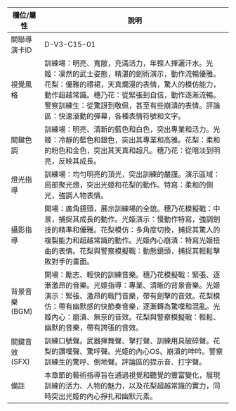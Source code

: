 | 欄位/屬性 | 說明 |
|---|---|
| 關聯導演卡ID | D-V3-C15-01 |
| 視覺風格 | 訓練場：明亮、寬敞，充滿活力，年輕人揮灑汗水。光姬：凜然的武士姿態，精湛的劍術演示，動作流暢優雅。花梨：優雅的禮裙，天真爛漫的表情，驚人的模仿能力，動作超越常識。穗乃花：從緊張到自信，動作逐漸流暢。警察訓練生：從驚訝到敬佩，甚至有些崩潰的表情。評論區：快速滾動的彈幕，各種表情符號和文字。 |
| 關鍵色調 | 訓練場：明亮、清新的藍色和白色，突出專業和活力。光姬：冷靜的藍色和銀色，突出其專業和高雅。花梨：柔和的粉色和金色，突出其天真和超凡。穗乃花：從暗淡到明亮，反映其成長。 |
| 燈光指導 | 訓練場：均勻明亮的頂光，突出訓練的嚴謹。演示區域：局部聚光燈，突出光姬和花梨的動作。特寫：柔和的側光，強調人物表情。 |
| 攝影指導 | 開場：廣角鏡頭，展示訓練場的全貌。穗乃花模擬戰：中景，捕捉其成長的動作。光姬演示：慢動作特寫，強調劍技的精準和優雅。花梨模仿：多角度切換，捕捉其驚人的複製能力和超越常識的動作。光姬內心崩潰：特寫光姬扭曲的表情。花梨與警察模擬戰：動態鏡頭，捕捉其輕鬆擊敗對手的畫面。 |
| 背景音樂 (BGM) | 開場：勵志、輕快的訓練音樂。穗乃花模擬戰：緊張、逐漸激昂的音樂。光姬指導：專業、清晰的背景音樂。光姬演示：緊張、激昂的戰鬥音樂，帶有劍擊的音效。花梨模仿：帶有幽默感的快節奏音樂，逐漸轉為驚嘆和混亂。光姬內心：崩潰、無奈的音效。花梨與警察模擬戰：輕鬆、幽默的音樂，帶有誇張的音效。 |
| 關鍵音效 (SFX) | 訓練口號聲。武器揮舞聲、擊打聲、訓練用具破碎聲。花梨的讚嘆聲、驚呼聲。光姬的內心OS、崩潰的呻吟。警察訓練生的驚呼、倒地聲。評論區的提示音、打字聲。 |
| 備註 | 本章節的藝術指導旨在通過視覺和聽覺的豐富變化，展現訓練的活力、人物的魅力，以及花梨超越常識的實力，同時突出光姬的內心掙扎和幽默元素。 |
